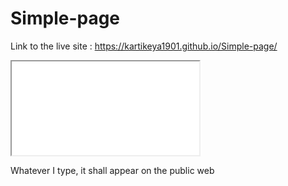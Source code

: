 # Simple-page
Link to the live site : https://kartikeya1901.github.io/Simple-page/

<iframe scrolling="no" src="./match-data-to-chart-type.htm"></iframe>

Whatever I type, it shall appear on the public web
